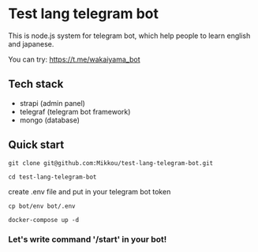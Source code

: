 # Test lang telegram bot
This is node.js system for telegram bot, which help people to learn english and japanese.

You can try: https://t.me/wakaiyama_bot

## Tech stack
- strapi (admin panel)
- telegraf (telegram bot framework)
- mongo (database)

## Quick start

```
git clone git@github.com:Mikkou/test-lang-telegram-bot.git
```

```
cd test-lang-telegram-bot
```
create .env file and put in your telegram bot token
```
cp bot/env bot/.env
```

```
docker-compose up -d
```

### Let's write command '/start' in your bot!
